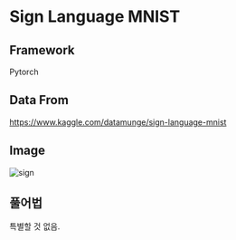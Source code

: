 # Sign Language MNIST
## Framework
Pytorch

## Data From
https://www.kaggle.com/datamunge/sign-language-mnist

## Image

![sign](https://user-images.githubusercontent.com/51351974/114273683-006de880-9a56-11eb-9e3f-ca883d56362e.JPG)

## 풀어법
특별할 것 없음.
